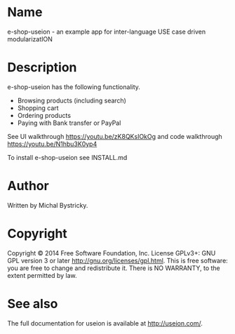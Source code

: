 # Name

e-shop-useion - an example app for inter-language USE case driven modularizatION

# Description

e-shop-useion has the following functionality.

* Browsing products (including search)
* Shopping cart
* Ordering products
* Paying with Bank transfer or PayPal

See UI walkthrough <https://youtu.be/zK8QKsIOkOg> and code walkthrough <https://youtu.be/N1hbu3K0yp4>

To install e-shop-useion see INSTALL.md

# Author

Written by Michal Bystricky.

# Copyright

Copyright © 2014 Free Software Foundation, Inc.  License GPLv3+: GNU GPL  version 3 or later <http://gnu.org/licenses/gpl.html>.
This  is  free software: you are free to change and redistribute it.  There is NO WARRANTY, to the extent permitted by law.

# See also

The full documentation for useion is available at <http://useion.com/>.
